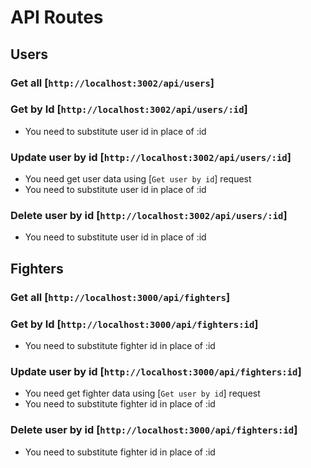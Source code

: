 # API Routes

## Users

### Get all [`http://localhost:3002/api/users`]

### Get by Id [`http://localhost:3002/api/users/:id`]

- You need to substitute user id in place of :id

### Update user by id [`http://localhost:3002/api/users/:id`]

- You need get user data using [`Get user by id`] request
- You need to substitute user id in place of :id

### Delete user by id [`http://localhost:3002/api/users/:id`]

- You need to substitute user id in place of :id

## Fighters

### Get all [`http://localhost:3000/api/fighters`]

### Get by Id [`http://localhost:3000/api/fighters:id`]

- You need to substitute fighter id in place of :id

### Update user by id [`http://localhost:3000/api/fighters:id`]

- You need get fighter data using [`Get user by id`] request
- You need to substitute fighter id in place of :id

### Delete user by id [`http://localhost:3000/api/fighters:id`]

- You need to substitute fighter id in place of :id

